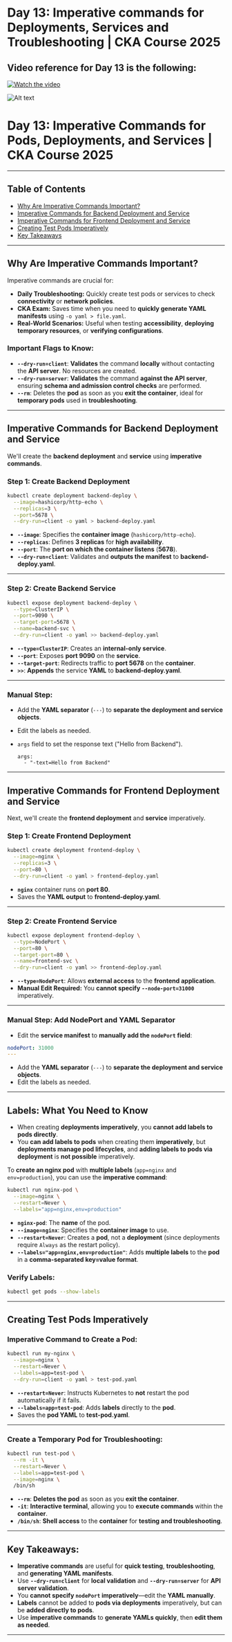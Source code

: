 # Day 13: Imperative commands for Deployments, Services and Troubleshooting | CKA Course 2025

## Video reference for Day 13 is the following:

[![Watch the video](https://img.youtube.com/vi/_YNBhQGMut4/maxresdefault.jpg)](https://www.youtube.com/watch?v=_YNBhQGMut4&ab_channel=CloudWithVarJosh)


![Alt text](/images/10a.png)

# **Day 13: Imperative Commands for Pods, Deployments, and Services | CKA Course 2025**  

---

## **Table of Contents**  
- [Why Are Imperative Commands Important?](#why-are-imperative-commands-important)  
- [Imperative Commands for Backend Deployment and Service](#imperative-commands-for-backend-deployment-and-service)  
- [Imperative Commands for Frontend Deployment and Service](#imperative-commands-for-frontend-deployment-and-service)  
- [Creating Test Pods Imperatively](#creating-test-pods-imperatively)  
- [Key Takeaways](#key-takeaways)  

---

## **Why Are Imperative Commands Important?**  

Imperative commands are crucial for:  
- **Daily Troubleshooting:** Quickly create test pods or services to check **connectivity** or **network policies**.  
- **CKA Exam:** Saves time when you need to **quickly generate YAML manifests** using `-o yaml > file.yaml`.  
- **Real-World Scenarios:** Useful when testing **accessibility**, **deploying temporary resources**, or **verifying configurations**.  

### **Important Flags to Know:**  
- **`--dry-run=client`**: **Validates** the command **locally** without contacting the **API server**. No resources are created.  
- **`--dry-run=server`**: **Validates** the command **against the API server**, ensuring **schema and admission control checks** are performed.  
- **`--rm`**: Deletes the **pod** as soon as you **exit the container**, ideal for **temporary pods** used in **troubleshooting**.  

---

## **Imperative Commands for Backend Deployment and Service**  

We'll create the **backend deployment** and **service** using **imperative commands**.  

### **Step 1: Create Backend Deployment**  

```sh
kubectl create deployment backend-deploy \
  --image=hashicorp/http-echo \
  --replicas=3 \
  --port=5678 \
  --dry-run=client -o yaml > backend-deploy.yaml
```

- **`--image`**: Specifies the **container image** (`hashicorp/http-echo`).  
- **`--replicas`**: Defines **3 replicas** for **high availability**.  
- **`--port`**: The **port on which the container listens** (**5678**).  
- **`--dry-run=client`**: Validates and **outputs the manifest** to **backend-deploy.yaml**.  

---

### **Step 2: Create Backend Service**  

```sh
kubectl expose deployment backend-deploy \
  --type=ClusterIP \
  --port=9090 \
  --target-port=5678 \
  --name=backend-svc \
  --dry-run=client -o yaml >> backend-deploy.yaml
```

- **`--type=ClusterIP`**: Creates an **internal-only service**.  
- **`--port`**: Exposes **port 9090** on the **service**.  
- **`--target-port`**: Redirects traffic to **port 5678** on the **container**.  
- **`>>`**: **Appends** the service **YAML** to **backend-deploy.yaml**.  

---

### **Manual Step:**  

- Add the **YAML separator** (`---`) to **separate the deployment and service objects**.  
- Edit the labels as needed.
- `args` field to set the response text ("Hello from Backend").

  ```
  args:
    - "-text=Hello from Backend"
  ```

---

## **Imperative Commands for Frontend Deployment and Service**  

Next, we'll create the **frontend deployment** and **service** imperatively.  

### **Step 1: Create Frontend Deployment**  

```sh
kubectl create deployment frontend-deploy \
  --image=nginx \
  --replicas=3 \
  --port=80 \
  --dry-run=client -o yaml > frontend-deploy.yaml
```

- **`nginx`** container runs on **port 80**.  
- Saves the **YAML output** to **frontend-deploy.yaml**.  

---

### **Step 2: Create Frontend Service**  

```sh
kubectl expose deployment frontend-deploy \
  --type=NodePort \
  --port=80 \
  --target-port=80 \
  --name=frontend-svc \
  --dry-run=client -o yaml >> frontend-deploy.yaml
```

- **`--type=NodePort`**: Allows **external access** to the **frontend application**.  
- **Manual Edit Required:** You **cannot specify `--node-port=31000`** imperatively.  

---

### **Manual Step: Add NodePort and YAML Separator**  

- Edit the **service manifest** to **manually add the `nodePort` field**:  

```yaml
nodePort: 31000
---
```
- Add the **YAML separator** (`---`) to **separate the deployment and service objects**.  
- Edit the labels as needed.

---

## **Labels: What You Need to Know**  

- When creating **deployments imperatively**, you **cannot add labels to pods directly**.  
- You **can add labels to pods** when creating them **imperatively**, but **deployments manage pod lifecycles**, and **adding labels to pods via deployment** is **not possible** imperatively.  

To **create an nginx pod** with **multiple labels** (`app=nginx` and `env=production`), you can use the **imperative command**:  

```sh
kubectl run nginx-pod \
  --image=nginx \
  --restart=Never \
  --labels="app=nginx,env=production"
```



- **`nginx-pod`**: The **name** of the pod.  
- **`--image=nginx`**: Specifies the **container image** to use.  
- **`--restart=Never`**: Creates a **pod**, not a **deployment** (since deployments require `Always` as the restart policy).  
- **`--labels="app=nginx,env=production"`**: Adds **multiple labels** to the **pod** in a **comma-separated key=value format**.  

### **Verify Labels:**  

```sh
kubectl get pods --show-labels
```


---

## **Creating Test Pods Imperatively**  

### **Imperative Command to Create a Pod:**  

```sh
kubectl run my-nginx \
  --image=nginx \
  --restart=Never \
  --labels=app=test-pod \
  --dry-run=client -o yaml > test-pod.yaml
```

- **`--restart=Never`**: Instructs Kubernetes to **not** restart the pod automatically if it fails. 
- **`--labels=app=test-pod`**: Adds **labels** directly to the **pod**.  
- Saves the **pod YAML** to **test-pod.yaml**.  

---

### **Create a Temporary Pod for Troubleshooting:**  

```sh
kubectl run test-pod \
  --rm -it \
  --restart=Never \
  --labels=app=test-pod \
  --image=nginx \
  /bin/sh
```

- **`--rm`**: **Deletes the pod** as soon as you **exit the container**.  
- **`-it`**: **Interactive terminal**, allowing you to **execute commands** within the **container**.  
- **`/bin/sh`**: **Shell access** to the **container** for **testing and troubleshooting**.  

---


## **Key Takeaways:**  

- **Imperative commands** are useful for **quick testing**, **troubleshooting**, and **generating YAML manifests**.  
- Use **`--dry-run=client`** for **local validation** and **`--dry-run=server`** for **API server validation**.  
- You **cannot specify `nodePort` imperatively**—edit the **YAML manually**.  
- **Labels** cannot be added to **pods via deployments** imperatively, but can be **added directly to pods**.  
- Use **imperative commands** to **generate YAMLs quickly**, then **edit them as needed**.  

---
